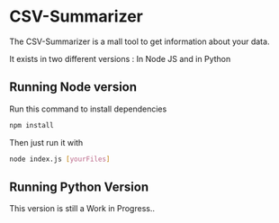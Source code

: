 # CSV-Summarizer
The CSV-Summarizer is a mall tool to get information about your data.

It exists in two different versions : In Node JS and in Python

## Running Node version
Run this command to install dependencies
```bash
npm install
```
Then just run it with
```bash
node index.js [yourFiles]
```

## Running Python Version
This version is still a Work in Progress..
